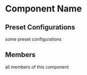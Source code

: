 # Component Name

## Preset Configurations

some preset configurations


## Members

all members of this component